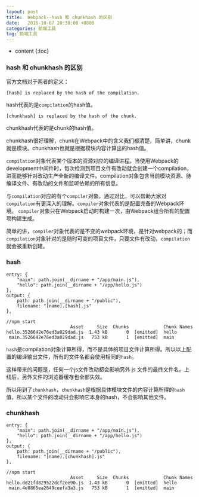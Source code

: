 ```yaml
---
layout: post
title:  Webpack--hash 和 chunkhash 的区别
date:   2016-10-07 20:38:00 +0800
categories: 前端工具
tag: 前端工具
---
```


* content
{:toc}

### hash 和 chunkhash 的区别

官方文档对于两者的定义：

    [hash] is replaced by the hash of the compilation.

hash代表的是`compilation`的hash值。

    [chunkhash] is replaced by the hash of the chunk.

chunkhash代表的是chunk的hash值。

chunkhash很好理解，chunk在Webpack中的含义我们都清楚，简单讲，chunk就是模块。chunkhash也就是根据模块内容计算出的hash值。

`compilation`对象代表某个版本的资源对应的编译进程。当使用Webpack的development中间件时，每次检测到项目文件有改动就会创建一个compilation，进而能够针对改动生产全新的编译文件。compilation对象包含当前模块资源、待编译文件、有改动的文件和监听依赖的所有信息。

与`compilation`对应的有个`compiler`对象，通过对比，可以帮助大家对`compilation`有更深入的理解。`compiler`对象代表的是配置完备的Webpack环境。 `compiler`对象只在Webpack启动时构建一次，由Webpack组合所有的配置项构建生成。

简单的讲，`compiler`对象代表的是不变的webpack环境，是针对webpack的；而`compilation`对象针对的是随时可变的项目文件，只要文件有改动，`compilation`就会被重新创建。

### hash

```
entry: {
    "main": path.join(__dirname + "/app/main.js"),
    "hello": path.join(__dirname + "/app/hello.js")
},
output: {
    path: path.join(__dirname + "/public"),
    filename: "[name].[hash].js"
},

//npm start
                        Asset     Size  Chunks             Chunk Names
hello.3526642e76ed3a029dad.js  1.43 kB       0  [emitted]  hello
 main.3526642e76ed3a029dad.js   753 kB       1  [emitted]  main
```

`hash`是compilation对象计算所得，而不是具体的项目文件计算所得。所以以上配置的编译输出文件，所有的文件名都会使用相同的`hash`。

这样带来的问题是，任何一个js文件改动都会影响另外 js 文件的最终文件名。上线后，另外文件的浏览器缓存也全部失效。

所以用到了`chunkhash`，`chunkhash`是根据具体模块文件的内容计算所得的`hash`值，所以某个文件的改动只会影响它本身的hash，不会影响其他文件。

### chunkhash

```
entry: {
    "main": path.join(__dirname + "/app/main.js"),
    "hello": path.join(__dirname + "/app/hello.js")
},
output: {
    path: path.join(__dirname + "/public"),
    filename: "[name].[chunkhash].js"
},

//npm start
                        Asset     Size  Chunks             Chunk Names
hello.dd21fd829522dcf2ee90.js  1.43 kB       0  [emitted]  hello
 main.4e8865ea2649ceefa3a3.js   753 kB       1  [emitted]  main
```